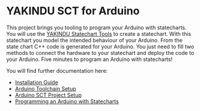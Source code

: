 # YAKINDU SCT for Arduino

This project brings you tooling to program your Arduino with statecharts. You will use the [YAKINDU Statechart Tools](http://statecharts.org) to create a statechart. With this statechart you model the intended behaviour of your Arduino. From the state chart C++ code is generated for your Arduino. You just need to fill two methods to connect the hardware to your statechart and deploy the code to your Arduino. Five minutes to program an Arduino with statecharts!

You will find further documentation here:

* [Installation Guide](plugins/org.yakindu.sct.arduino.help/md/Installation.md)
* [Arduino Toolchain Setup](plugins/org.yakindu.sct.arduino.help/md/ArduinoToolchainSetup.md)
* [Arduino SCT Project Setup](plugins/org.yakindu.sct.arduino.help/md/ProjectSetup.md)
* [Programming an Arduino with Statecharts](plugins/org.yakindu.sct.arduino.help/md/ProgrammingArduino.md)
